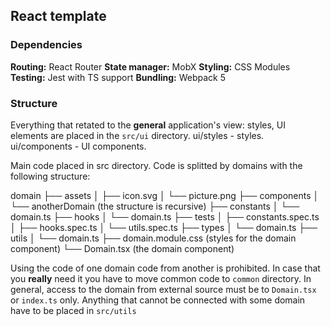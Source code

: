 ## React template

### Dependencies
**Routing:** React Router
**State manager:** MobX
**Styling:** CSS Modules
**Testing:** Jest with TS support
**Bundling:** Webpack 5


### Structure
Everything that retated to the **general** application's view: styles, UI elements are placed in the `src/ui` directory.
ui/styles - styles.
ui/components - UI components.

Main code placed in src directory. Code is splitted by domains with the following structure:

domain
├── assets
│   ├── icon.svg
│   └── picture.png
├── components
│   └── anotherDomain (the structure is recursive)
├── constants
│   └── domain.ts
├── hooks
│   └── domain.ts
├── tests
│   ├── constants.spec.ts
│   ├── hooks.spec.ts
│   └── utils.spec.ts
├── types
│   └── domain.ts
├── utils
│   └── domain.ts
├── domain.module.css (styles for the domain component)
└── Domain.tsx (the domain component)

Using the code of one domain code from another is prohibited. In case that you **really** need it you have to move common code to `common` directory. In general, access to the domain from external source must be to `Domain.tsx` or `index.ts` only. Anything that cannot be connected with some domain have to be placed in `src/utils`

